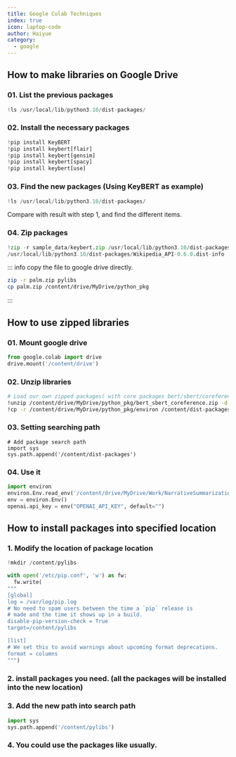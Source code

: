 ```yaml
---
title: Google Colab Techniques
index: true
icon: laptop-code
author: Haiyue
category:
  - google
---
```



## How to make libraries on Google Drive
### 01. List the previous packages
``` python
!ls /usr/local/lib/python3.10/dist-packages/
```
### 02. Install the necessary packages
``` python
!pip install KeyBERT
!pip install keybert[flair]
!pip install keybert[gensim]
!pip install keybert[spacy]
!pip install keybert[use]
```

### 03. Find the new packages (Using KeyBERT as example)
``` python
!ls /usr/local/lib/python3.10/dist-packages/
```
Compare with result with step 1, and find the different items.

### 04. Zip packages
``` python
!zip -r sample_data/keybert.zip /usr/local/lib/python3.10/dist-packages/wikipediaapi     \
/usr/local/lib/python3.10/dist-packages/Wikipedia_API-0.6.0.dist-info
```
::: info
copy the file to google drive directly.
``` bash
zip -r palm.zip pylibs
cp palm.zip /content/drive/MyDrive/python_pkg
```
:::

## How to use zipped libraries
### 01. Mount google drive
``` python
from google.colab import drive
drive.mount('/content/drive')
```
### 02. Unzip libraries
``` bash
# Load our own zipped packages( with core packages bert/sbert/coreference)
!unzip /content/drive/MyDrive/python_pkg/bert_sbert_coreference.zip -d /content/
!cp -r /content/drive/MyDrive/python_pkg/environ /content/dist-packages/ 
```
### 03. Setting searching path
```
# Add package search path
import sys
sys.path.append('/content/dist-packages')
```
### 04. Use it
``` python
import environ
environ.Env.read_env('/content/drive/MyDrive/Work/NarrativeSummarization/local.env')
env = environ.Env()
openai.api_key = env("OPENAI_API_KEY", default="")
```

## How to install packages into specified location
### 1. Modify the location of package location
``` python
!mkdir /content/pylibs

with open('/etc/pip.conf', 'w') as fw:
  fw.write(
"""
[global]
log = /var/log/pip.log
# No need to spam users between the time a `pip` release is
# made and the time it shows up in a build.
disable-pip-version-check = True
target=/content/pylibs

[list]
# We set this to avoid warnings about upcoming format deprecations.
format = columns
""")
```

### 2. install packages you need. (all the packages will be installed into the new location)
### 3. Add the new path into search path
``` python
import sys
sys.path.append('/content/pylibs')
```

### 4. You could use the packages like usually.